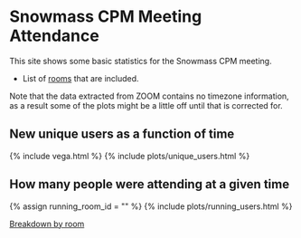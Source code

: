 # Snowmass CPM Meeting Attendance

This site shows some basic statistics for the Snowmass CPM meeting.

- List of [rooms](rooms) that are included.

Note that the data extracted from ZOOM contains no timezone information, as a result some of the plots might be a little off until that is corrected for.

## New unique users as a function of time

{% include vega.html %}
{% include plots/unique_users.html %}

## How many people were attending at a given time

{% assign running_room_id = "" %}
{% include plots/running_users.html %}

[Breakdown by room](running)
